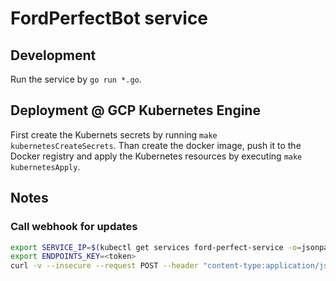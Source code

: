 # FordPerfectBot service

## Development

Run the service by `go run *.go`.

## Deployment @ GCP Kubernetes Engine

First create the Kubernets secrets by running `make kubernetesCreateSecrets`. Than create the docker image, push it to the Docker registry and apply the Kubernetes resources by executing `make kubernetesApply`.

## Notes

### Call webhook for updates

```sh
export SERVICE_IP=$(kubectl get services ford-perfect-service -o=jsonpath='{.status.loadBalancer.ingress[0].ip}')
export ENDPOINTS_KEY=<token>
curl -v --insecure --request POST --header "content-type:application/json" --data '{"update_id": 10}' https://$SERVICE_IP/updatesHook\?key=$ENDPOINTS_KEY
```